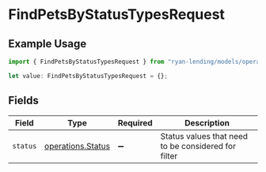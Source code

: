 # FindPetsByStatusTypesRequest

## Example Usage

```typescript
import { FindPetsByStatusTypesRequest } from "ryan-lending/models/operations";

let value: FindPetsByStatusTypesRequest = {};
```

## Fields

| Field                                                  | Type                                                   | Required                                               | Description                                            |
| ------------------------------------------------------ | ------------------------------------------------------ | ------------------------------------------------------ | ------------------------------------------------------ |
| `status`                                               | [operations.Status](../../models/operations/status.md) | :heavy_minus_sign:                                     | Status values that need to be considered for filter    |